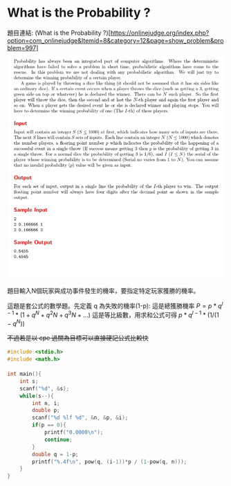 # What is the Probability ?

題目連結: (What is the Probability ?)[https://onlinejudge.org/index.php?option=com_onlinejudge&Itemid=8&category=12&page=show_problem&problem=997]
![16-1](pic/16-1.jpg)

題目輸入N個玩家與成功事件發生的機率，要指定特定玩家獲勝的機率。

這題是套公式的數學題。先定義 q 為失敗的機率(1-p):
這是總獲勝機率
$P = p * q^{I-1} * (1 + q^N + q^2N + q^3N + ...)$
這是等比級數，用求和公式可得
$p * q^{I-1} * (1 / (1 - q^N))$

~~不過若是以 cpe 過關為目標可以直接硬記公式比較快~~
```C
#include <stdio.h>
#include <math.h>

int main(){
    int s;
    scanf("%d", &s);
    while(s--){
        int n, i;
        double p;
        scanf("%d %lf %d", &n, &p, &i);
        if(p == 0){
            printf("0.0000\n");
            continue;
        }
        double q = 1-p;
        printf("%.4f\n", pow(q, (i-1))*p / (1-pow(q, n)));
    }
}
```

